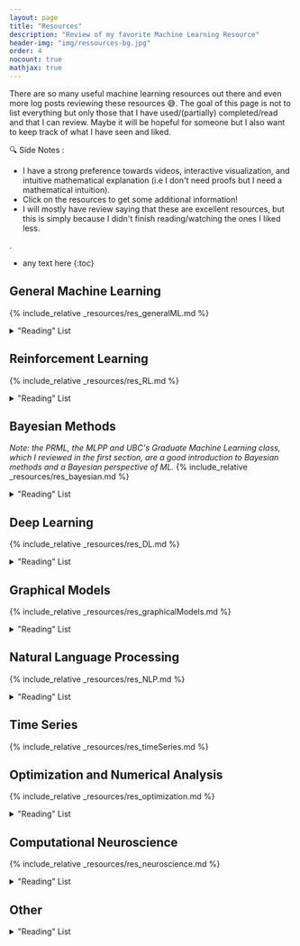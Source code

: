 ```yaml
---
layout: page
title: "Resources"
description: "Review of my favorite Machine Learning Resource"
header-img: "img/ressources-bg.jpg"
order: 4
nocount: true
mathjax: true
---
```


There are so many useful machine learning resources out there and even more log posts reviewing these resources :sweat_smile:. The goal of this page is not to list everything but only those that I have used/(partially) completed/read and that I can review. Maybe it will be hopeful for someone but I also want to keep track of what I have seen and liked. 

:mag: <span class='note'> Side Notes </span> :
* I have a strong preference towards videos, interactive visualization, and intuitive mathematical explanation (i.e I don't need proofs but I need a mathematical intuition).
* Click on the resources to get some additional information!
* I will mostly have review saying that these are excellent resources, but this is simply because I didn't finish reading/watching the ones I liked less.

.

* any text here
{:toc}

## General Machine Learning
{% include_relative _resources/res_generalML.md %}
<p></p>

<div>
<details>
<summary>"Reading" List</summary>
<div markdown='1'>
* :books: [The Elements of Statistical Learning - T. Hastie, R. Tibshirani, J. Friedman](https://web.stanford.edu/~jurafsky/slp3/ed3book.pdf){:.mdLink}
</div>
</details>
</div>

## Reinforcement Learning
{% include_relative _resources/res_RL.md %}
<p></p>

<div>
<details>
<summary>"Reading" List</summary>
<div markdown='1'>
* :books: [Reinforcement Learning: An Introduction - R. Sutton, A. Barto](http://incompleteideas.net/sutton/book/bookdraft2017june19.pdf){:.mdLink}
* :mortar_board: [UC Berkeley - Deep Reinforcement Learning](https://www.youtube.com/watch?v=Q4kF8sfggoI&list=PLkFD6_40KJIznC9CDbVTjAF2oyt8_VAe3){:.mdLink}
</div>
</details>
</div>

## Bayesian Methods
*Note: the PRML, the MLPP and UBC's Graduate Machine Learning class, which I reviewed in the first section, are a good introduction to Bayesian methods and a Bayesian perspective of ML.*
{% include_relative _resources/res_bayesian.md %}
<p></p>

<div>
<details>
<summary>"Reading" List</summary>
<div markdown='1'>
* :books: [Gaussian Processes for Machine Learning - C. Rasmussen, C. Williams](http://www.gaussianprocess.org/gpml/){:.mdLink}
* :books: [Bayesian Data Analysis - A. Gelman, J. Carlin, H. Stern, D. Dunson, A. Vehtari, D. Rubin](http://www.stat.columbia.edu/~gelman/book/){:.mdLink}
* :movie_camera: [Max Planck Institute - Statistical Rethinking](https://www.youtube.com/watch?v=WFv2vS8ESkk&list=PLDcUM9US4XdMdZOhJWJJD4mDBMnbTWw_z&index=1){:.mdLink}
</div>
</details>
</div>

## Deep Learning
{% include_relative _resources/res_DL.md %}
<p></p>

<div>
<details>
<summary>"Reading" List</summary>
<div markdown='1'>
* :mortar_board: [Stanford - CS231n: Convolutional Neural Networks for Visual Recognition](https://www.youtube.com/playlist?list=PLC1qU-LWwrF64f4QKQT-Vg5Wr4qEE1Zxk){:.mdLink}
* :mortar_board: [MIT - 6.S094: Deep Learning for Self-Driving Cars](https://www.youtube.com/playlist?list=PLrAXtmErZgOeiKm4sgNOknGvNjby9efdf){:.mdLink}
* :mortar_board: [Deep Learning Summer School 2015](http://videolectures.net/deeplearning2015_montreal/){:.mdLink}
* :mortar_board: [Deep Learning Summer School 2016](http://videolectures.net/deeplearning2016_montreal/){:.mdLink}
* :movie_camera: [Udemy - Zero to Deep Learning with Python and Keras](https://www.udemy.com/zero-to-deep-learning/){:.mdLink}
* :movie_camera: [Fast.ai - Deep Learning for Coders](http://www.fast.ai/){:.mdLink}
</div>
</details>
</div>

## Graphical Models
{% include_relative _resources/res_graphicalModels.md %}
<p></p>


<div>
<details>
<summary>"Reading" List</summary>
<div markdown='1'>
* :books: [Probabilistic Graphical Models - D. Koller, N. Friedman](http://pgm.stanford.edu/){:.mdLink}
* :movie_camera: [Coursera - Probabilistic Graphical Models](https://www.coursera.org/specializations/probabilistic-graphical-models){:.mdLink}
</div>
</details>
</div>

## Natural Language Processing
{% include_relative _resources/res_NLP.md %}
<p></p>

<div>
<details>
<summary>"Reading" List</summary>
<div markdown='1'>
* :books: [Speech and Language Processing - D. Jurafsky, J. Martins](https://web.stanford.edu/~jurafsky/slp3/ed3book.pdf){:.mdLink}
* :mortar_board: [Oxford - Deep NLP](https://github.com/oxford-cs-deepnlp-2017/lectures){:.mdLink}
* :movie_camera: [Stanford - NLP](https://www.youtube.com/watch?v=nfoudtpBV68&index=1&list=PLhVhwi0Pz282aSA2uZX4jR3SkF3BKyMOK){:.mdLink}
* :movie_camera: [Udemy - NLP with Deep Learning in Python](https://www.udemy.com/natural-language-processing-with-deep-learning-in-python){:.mdLink}
</div>
</details>
</div>

## Time Series
{% include_relative _resources/res_timeSeries.md %}
<p></p>

## Optimization and Numerical Analysis
{% include_relative _resources/res_optimization.md %}
<p></p>

<div>
<details>
<summary>"Reading" List</summary>
<div markdown='1'>
* :books: [Convex Optimization - S. Boyd, L. Vandenberghe](https://web.stanford.edu/~boyd/cvxbook/){:.mdLink}
* :mortar_board: [Stanford - Convex Optimization](https://www.youtube.com/watch?v=McLq1hEq3UY){:.mdLink}
* :movie_camera: [Coursera - Discrete Optimization](https://www.coursera.org/learn/discrete-optimization){:.mdLink}
</div>
</details>
</div>

## Computational Neuroscience
{% include_relative _resources/res_neuroscience.md %}
<p></p>

<div>
<details>
<summary>"Reading" List</summary>
<div markdown='1'>
* :books: [Theoretical Neuroscience: Computational and Mathematical Modeling of Neural Systems  - P. Dayan, L. Abbott](http://barabasi.com/networksciencebook/){:.mdLink}
* :movie_camera: [Coursera - Computational Neuroscience](https://www.coursera.org/learn/computational-neuroscience){:.mdLink}
</div>
</details>
</div>

## Other

<div>
<details>
<summary>"Reading" List</summary>
<div markdown='1'>
* :books: [Network Science - A. Barabási](http://barabasi.com/networksciencebook/){:.mdLink}
* :movie_camera: [Coursera - Game Theory](https://www.coursera.org/learn/game-theory-1){:.mdLink}
* :movie_camera: [Coursera - Recommender Systems Specialization](https://www.coursera.org/specializations/recommender-systems){:.mdLink}
* :mortar_board: [Stanford - Mining Massive Datasets](https://www.youtube.com/playlist?list=PLLssT5z_DsK9JDLcT8T62VtzwyW9LNepV){:.mdLink}
</div>
</details>
</div>

<p></p>















  
